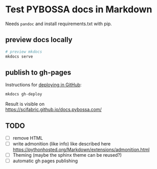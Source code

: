 # Test PYBOSSA docs in Markdown

Needs `pandoc` and install requirements.txt with pip.

## preview docs locally

```bash
# preview mkdocs
mkdocs serve
```

## publish to gh-pages

Instructions for [deploying in GitHub](http://www.mkdocs.org/user-guide/deploying-your-docs/):

```bash
mkdocs gh-deploy
```

Result is visible on  
<https://scifabric.github.io/docs.pybossa.com/>

## TODO

* [ ] remove HTML
* [ ] write admonition (like info) like described here <https://pythonhosted.org/Markdown/extensions/admonition.html>
* [ ] Theming (maybe the sphinx theme can be reused?)
* [ ] automatic gh pages publishing